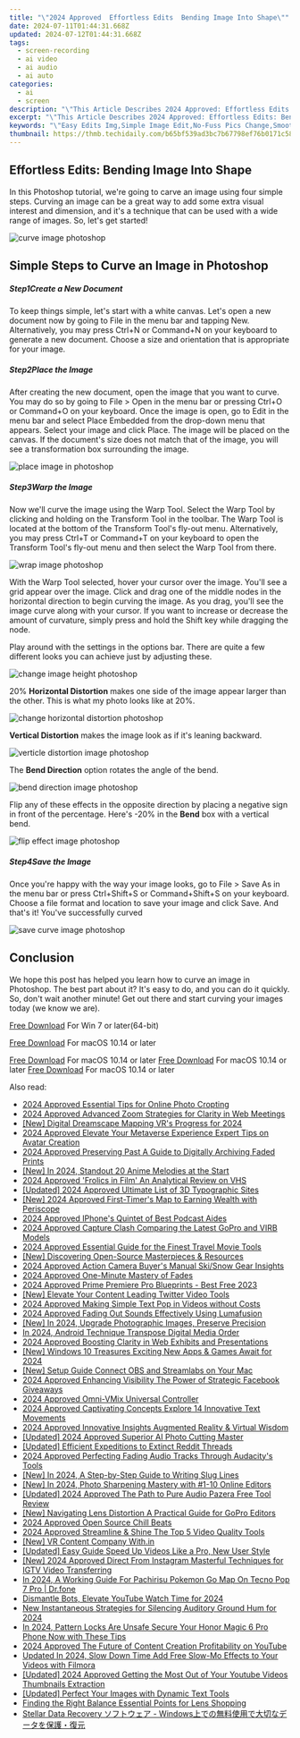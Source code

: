 ```yaml
---
title: "\"2024 Approved  Effortless Edits  Bending Image Into Shape\""
date: 2024-07-11T01:44:31.668Z
updated: 2024-07-12T01:44:31.668Z
tags: 
  - screen-recording
  - ai video
  - ai audio
  - ai auto
categories: 
  - ai
  - screen
description: "\"This Article Describes 2024 Approved: Effortless Edits: Bending Image Into Shape\""
excerpt: "\"This Article Describes 2024 Approved: Effortless Edits: Bending Image Into Shape\""
keywords: "\"Easy Edits Img,Simple Image Edit,No-Fuss Pics Change,Smooth Photo Adjust,Quick Img Reshape,Shape Img Alter,Streamlined Picture Edit\""
thumbnail: https://thmb.techidaily.com/b65bf539ad3bc7b67798ef76b0171c5880f30454ab3ea8bd7a6f0e0d486378c6.jpg
---
```


## Effortless Edits: Bending Image Into Shape

In this Photoshop tutorial, we're going to carve an image using four simple steps. Curving an image can be a great way to add some extra visual interest and dimension, and it's a technique that can be used with a wide range of images. So, let's get started!

![curve image photoshop](https://images.wondershare.com/filmora/article-images/2022/09/curve-image-photoshop.jpg)

## Simple Steps to Curve an Image in Photoshop

##### Step1Create a New Document

To keep things simple, let's start with a white canvas. Let's open a new document now by going to File in the menu bar and tapping New. Alternatively, you may press Ctrl+N or Command+N on your keyboard to generate a new document. Choose a size and orientation that is appropriate for your image.

##### Step2Place the Image

After creating the new document, open the image that you want to curve. You may do so by going to File > Open in the menu bar or pressing Ctrl+O or Command+O on your keyboard. Once the image is open, go to Edit in the menu bar and select Place Embedded from the drop-down menu that appears. Select your image and click Place. The image will be placed on the canvas. If the document's size does not match that of the image, you will see a transformation box surrounding the image.

![place image in photoshop](https://images.wondershare.com/filmora/article-images/2022/09/place-image-in-photoshop.jpg)

##### Step3Warp the Image

Now we'll curve the image using the Warp Tool. Select the Warp Tool by clicking and holding on the Transform Tool in the toolbar. The Warp Tool is located at the bottom of the Transform Tool's fly-out menu. Alternatively, you may press Ctrl+T or Command+T on your keyboard to open the Transform Tool's fly-out menu and then select the Warp Tool from there.

![wrap image photoshop](https://images.wondershare.com/filmora/article-images/2022/09/wrap-image-photoshop.jpg)

With the Warp Tool selected, hover your cursor over the image. You'll see a grid appear over the image. Click and drag one of the middle nodes in the horizontal direction to begin curving the image. As you drag, you'll see the image curve along with your cursor. If you want to increase or decrease the amount of curvature, simply press and hold the Shift key while dragging the node.

Play around with the settings in the options bar. There are quite a few different looks you can achieve just by adjusting these.

![change image height photoshop](https://images.wondershare.com/filmora/article-images/2022/09/change-image-height-photoshop.jpg)

20% **Horizontal Distortion** makes one side of the image appear larger than the other. This is what my photo looks like at 20%.

![change horizontal distortion photoshop](https://images.wondershare.com/filmora/article-images/2022/09/change-horizontal-distortion-photoshop.jpg)

**Vertical Distortion** makes the image look as if it's leaning backward.

![verticle distortion image photoshop](https://images.wondershare.com/filmora/article-images/2022/09/verticle-distortion-image-photoshop.jpg)

The **Bend Direction** option rotates the angle of the bend.

![bend direction image photoshop](https://images.wondershare.com/filmora/article-images/2022/09/bend-direction-image-photoshop.jpg)

Flip any of these effects in the opposite direction by placing a negative sign in front of the percentage. Here's -20% in the **Bend** box with a vertical bend.

![flip effect image photoshop](https://images.wondershare.com/filmora/article-images/2022/09/flip-effect-image-photoshop.jpg)

##### Step4Save the Image

Once you're happy with the way your image looks, go to File > Save As in the menu bar or press Ctrl+Shift+S or Command+Shift+S on your keyboard. Choose a file format and location to save your image and click Save. And that's it! You've successfully curved

![save curve image photoshop](https://images.wondershare.com/filmora/article-images/2022/09/save-curve-image-photoshop.jpg)

## Conclusion

We hope this post has helped you learn how to curve an image in Photoshop. The best part about it? It's easy to do, and you can do it quickly. So, don't wait another minute! Get out there and start curving your images today (we know we are).

[Free Download](https://tools.techidaily.com/wondershare/filmora/download/) For Win 7 or later(64-bit)

[Free Download](https://tools.techidaily.com/wondershare/filmora/download/) For macOS 10.14 or later

[Free Download](https://tools.techidaily.com/wondershare/filmora/download/) For macOS 10.14 or later [Free Download](https://tools.techidaily.com/wondershare/filmora/download/) For macOS 10.14 or later [Free Download](https://tools.techidaily.com/wondershare/filmora/download/) For macOS 10.14 or later

<ins class="adsbygoogle"
     style="display:block"
     data-ad-format="autorelaxed"
     data-ad-client="ca-pub-7571918770474297"
     data-ad-slot="1223367746"></ins>

<ins class="adsbygoogle"
     style="display:block"
     data-ad-format="autorelaxed"
     data-ad-client="ca-pub-7571918770474297"
     data-ad-slot="1223367746"></ins>



<ins class="adsbygoogle"
     style="display:block"
     data-ad-client="ca-pub-7571918770474297"
     data-ad-slot="8358498916"
     data-ad-format="auto"
     data-full-width-responsive="true"></ins>




<span class="atpl-alsoreadstyle">Also read:</span>
<div><ul>
<li><a href="https://article-posts.techidaily.com/2024-approved-essential-tips-for-online-photo-cropting/"><u>2024 Approved  Essential Tips for Online Photo Cropting</u></a></li>
<li><a href="https://article-posts.techidaily.com/2024-approved-advanced-zoom-strategies-for-clarity-in-web-meetings/"><u>2024 Approved  Advanced Zoom Strategies for Clarity in Web Meetings</u></a></li>
<li><a href="https://article-posts.techidaily.com/new-digital-dreamscape-mapping-vrs-progress-for-2024/"><u>[New] Digital Dreamscape  Mapping VR's Progress for 2024</u></a></li>
<li><a href="https://article-posts.techidaily.com/2024-approved-elevate-your-metaverse-experience-expert-tips-on-avatar-creation/"><u>2024 Approved  Elevate Your Metaverse Experience  Expert Tips on Avatar Creation</u></a></li>
<li><a href="https://article-posts.techidaily.com/2024-approved-preserving-past-a-guide-to-digitally-archiving-faded-prints/"><u>2024 Approved  Preserving Past  A Guide to Digitally Archiving Faded Prints</u></a></li>
<li><a href="https://article-posts.techidaily.com/new-in-2024-standout-20-anime-melodies-at-the-start/"><u>[New] In 2024, Standout 20 Anime Melodies at the Start</u></a></li>
<li><a href="https://article-posts.techidaily.com/2024-approved-frolics-in-film-an-analytical-review-on-vhs/"><u>2024 Approved  'Frolics in Film'  An Analytical Review on VHS</u></a></li>
<li><a href="https://article-posts.techidaily.com/updated-2024-approved-ultimate-list-of-3d-typographic-sites/"><u>[Updated] 2024 Approved  Ultimate List of 3D Typographic Sites</u></a></li>
<li><a href="https://article-posts.techidaily.com/new-2024-approved-first-timers-map-to-earning-wealth-with-periscope/"><u>[New] 2024 Approved  First-Timer's Map to Earning Wealth with Periscope</u></a></li>
<li><a href="https://article-posts.techidaily.com/2024-approved-iphones-quintet-of-best-podcast-aides/"><u>2024 Approved  IPhone's Quintet of Best Podcast Aides</u></a></li>
<li><a href="https://article-posts.techidaily.com/2024-approved-capture-clash-comparing-the-latest-gopro-and-virb-models/"><u>2024 Approved  Capture Clash  Comparing the Latest GoPro and VIRB Models</u></a></li>
<li><a href="https://article-posts.techidaily.com/2024-approved-essential-guide-for-the-finest-travel-movie-tools/"><u>2024 Approved  Essential Guide for the Finest Travel Movie Tools</u></a></li>
<li><a href="https://article-posts.techidaily.com/new-discovering-open-source-masterpieces-and-resources/"><u>[New] Discovering Open-Source Masterpieces & Resources</u></a></li>
<li><a href="https://article-posts.techidaily.com/2024-approved-action-camera-buyers-manual-skisnow-gear-insights/"><u>2024 Approved  Action Camera Buyer's Manual  Ski/Snow Gear Insights</u></a></li>
<li><a href="https://article-posts.techidaily.com/2024-approved-one-minute-mastery-of-fades/"><u>2024 Approved  One-Minute Mastery of Fades</u></a></li>
<li><a href="https://article-posts.techidaily.com/2024-approved-prime-premiere-pro-blueprints-best-free-2023/"><u>2024 Approved  Prime Premiere Pro Blueprints - Best Free 2023</u></a></li>
<li><a href="https://article-posts.techidaily.com/new-elevate-your-content-leading-twitter-video-tools/"><u>[New] Elevate Your Content  Leading Twitter Video Tools</u></a></li>
<li><a href="https://article-posts.techidaily.com/2024-approved-making-simple-text-pop-in-videos-without-costs/"><u>2024 Approved  Making Simple Text Pop in Videos without Costs</u></a></li>
<li><a href="https://article-posts.techidaily.com/2024-approved-fading-out-sounds-effectively-using-lumafusion/"><u>2024 Approved  Fading Out Sounds Effectively Using Lumafusion</u></a></li>
<li><a href="https://article-posts.techidaily.com/new-in-2024-upgrade-photographic-images-preserve-precision/"><u>[New] In 2024, Upgrade Photographic Images, Preserve Precision</u></a></li>
<li><a href="https://article-posts.techidaily.com/in-2024-android-technique-transpose-digital-media-order/"><u>In 2024, Android Technique  Transpose Digital Media Order</u></a></li>
<li><a href="https://article-posts.techidaily.com/2024-approved-boosting-clarity-in-web-exhibits-and-presentations/"><u>2024 Approved  Boosting Clarity in Web Exhibits and Presentations</u></a></li>
<li><a href="https://article-posts.techidaily.com/new-windows-10-treasures-exciting-new-apps-and-games-await-for-2024/"><u>[New] Windows 10 Treasures  Exciting New Apps & Games Await for 2024</u></a></li>
<li><a href="https://article-posts.techidaily.com/new-setup-guide-connect-obs-and-streamlabs-on-your-mac/"><u>[New] Setup Guide  Connect OBS and Streamlabs on Your Mac</u></a></li>
<li><a href="https://article-posts.techidaily.com/2024-approved-enhancing-visibility-the-power-of-strategic-facebook-giveaways/"><u>2024 Approved  Enhancing Visibility  The Power of Strategic Facebook Giveaways</u></a></li>
<li><a href="https://article-posts.techidaily.com/2024-approved-omni-vmix-universal-controller/"><u>2024 Approved  Omni-VMix Universal Controller</u></a></li>
<li><a href="https://article-posts.techidaily.com/2024-approved-captivating-concepts-explore-14-innovative-text-movements/"><u>2024 Approved  Captivating Concepts  Explore 14 Innovative Text Movements</u></a></li>
<li><a href="https://article-posts.techidaily.com/2024-approved-innovative-insights-augmented-reality-and-virtual-wisdom/"><u>2024 Approved  Innovative Insights  Augmented Reality & Virtual Wisdom</u></a></li>
<li><a href="https://article-posts.techidaily.com/updated-2024-approved-superior-ai-photo-cutting-master/"><u>[Updated] 2024 Approved  Superior AI Photo Cutting Master</u></a></li>
<li><a href="https://article-posts.techidaily.com/updated-efficient-expeditions-to-extinct-reddit-threads/"><u>[Updated] Efficient Expeditions to Extinct Reddit Threads</u></a></li>
<li><a href="https://article-posts.techidaily.com/2024-approved-perfecting-fading-audio-tracks-through-audacitys-tools/"><u>2024 Approved  Perfecting Fading Audio Tracks Through Audacity's Tools</u></a></li>
<li><a href="https://article-posts.techidaily.com/new-in-2024-a-step-by-step-guide-to-writing-slug-lines/"><u>[New] In 2024, A Step-by-Step Guide to Writing Slug Lines</u></a></li>
<li><a href="https://article-posts.techidaily.com/new-in-2024-photo-sharpening-mastery-with-1-10-online-editors/"><u>[New] In 2024, Photo Sharpening Mastery with #1-10 Online Editors</u></a></li>
<li><a href="https://article-posts.techidaily.com/updated-2024-approved-the-path-to-pure-audio-pazera-free-tool-review/"><u>[Updated] 2024 Approved  The Path to Pure Audio  Pazera Free Tool Review</u></a></li>
<li><a href="https://article-posts.techidaily.com/new-navigating-lens-distortion-a-practical-guide-for-gopro-editors/"><u>[New] Navigating Lens Distortion  A Practical Guide for GoPro Editors</u></a></li>
<li><a href="https://article-posts.techidaily.com/2024-approved-open-source-chill-beats/"><u>2024 Approved  Open Source Chill Beats</u></a></li>
<li><a href="https://article-posts.techidaily.com/2024-approved-streamline-and-shine-the-top-5-video-quality-tools/"><u>2024 Approved  Streamline & Shine  The Top 5 Video Quality Tools</u></a></li>
<li><a href="https://article-posts.techidaily.com/new-vr-content-company-within/"><u>[New] VR Content Company With.in</u></a></li>
<li><a href="https://article-posts.techidaily.com/updated-easy-guide-speed-up-videos-like-a-pro-new-user-style/"><u>[Updated] Easy Guide  Speed Up Videos Like a Pro, New User Style</u></a></li>
<li><a href="https://instagram-video-files.techidaily.com/new-2024-approved-direct-from-instagram-masterful-techniques-for-igtv-video-transferring/"><u>[New] 2024 Approved  Direct From Instagram  Masterful Techniques for IGTV Video Transferring</u></a></li>
<li><a href="https://android-pokemon-go.techidaily.com/in-2024-a-working-guide-for-pachirisu-pokemon-go-map-on-tecno-pop-7-pro-drfone-by-drfone-virtual-android/"><u>In 2024, A Working Guide For Pachirisu Pokemon Go Map On Tecno Pop 7 Pro | Dr.fone</u></a></li>
<li><a href="https://youtube-lab.techidaily.com/ntle-bots-elevate-youtube-watch-time-for-2024/"><u>Dismantle Bots, Elevate YouTube Watch Time for 2024</u></a></li>
<li><a href="https://audio-shaping.techidaily.com/new-instantaneous-strategies-for-silencing-auditory-ground-hum-for-2024/"><u>New Instantaneous Strategies for Silencing Auditory Ground Hum for 2024</u></a></li>
<li><a href="https://easy-unlock-android.techidaily.com/in-2024-pattern-locks-are-unsafe-secure-your-honor-magic-6-pro-phone-now-with-these-tips-by-drfone-android/"><u>In 2024, Pattern Locks Are Unsafe Secure Your Honor Magic 6 Pro Phone Now with These Tips</u></a></li>
<li><a href="https://youtube-tips.techidaily.com/approved-the-future-of-content-creation-profitability-on-youtube/"><u>2024 Approved  The Future of Content Creation  Profitability on YouTube</u></a></li>
<li><a href="https://video-ai-editor.techidaily.com/updated-in-2024-slow-down-time-add-free-slow-mo-effects-to-your-videos-with-filmora/"><u>Updated In 2024, Slow Down Time Add Free Slow-Mo Effects to Your Videos with Filmora</u></a></li>
<li><a href="https://eaxpv-info.techidaily.com/updated-2024-approved-getting-the-most-out-of-your-youtube-videos-thumbnails-extraction/"><u>[Updated] 2024 Approved  Getting the Most Out of Your Youtube Videos  Thumbnails Extraction</u></a></li>
<li><a href="https://extra-guidance.techidaily.com/updated-perfect-your-images-with-dynamic-text-tools/"><u>[Updated] Perfect Your Images with Dynamic Text Tools</u></a></li>
<li><a href="https://extra-information.techidaily.com/finding-the-right-balance-essential-points-for-lens-shopping/"><u>Finding the Right Balance  Essential Points for Lens Shopping</u></a></li>
<li><a href="https://data-recovery.techidaily.com/1720600338083-stellar-data-recovery-windows/"><u>Stellar Data Recovery ソフトウェア - Windows上での無料使用で大切なデータを保護・復元</u></a></li>
</ul></div>
